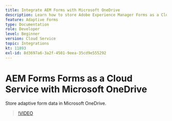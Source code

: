 ```yaml
---
title: Integrate AEM Forms with Microsoft OneDrive
description: Learn how to store Adobe Experience Manager Forms as a Cloud Service submission data in Microsoft OneDrive.
feature: Adaptive Forms
type: Documentation
role: Developer
level: Beginner
version: Cloud Service
topic: Integrations
kt: 11893
exl-id: 8d3697a6-3a2f-4501-9eea-35cd9e555292
---
```

# AEM Forms Forms as a Cloud Service with Microsoft OneDrive

Store adaptive form data in Microsoft OneDrive.

>[!VIDEO](https://video.tv.adobe.com/v/3415792/?quality=12&learn=on)
